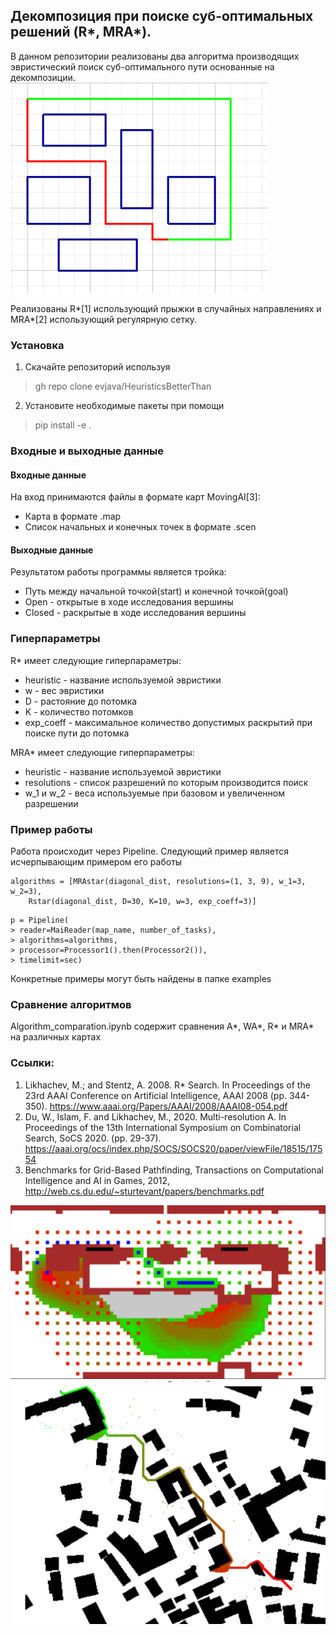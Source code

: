 ## Декомпозиция при поиске суб-оптимальных решений (R*, MRA*).
В данном репозитории реализованы два алгоритма производящих эвристический поиск суб-оптимального пути основанные на декомпозиции.
![visAfterW](./pictures/suboptimal.png)

Реализованы R*[1] использующий прыжки в случайных направлениях и MRA*[2] использующий регулярную сетку.
### Установка
1. Скачайте репозиторий используя
> gh repo clone evjava/HeuristicsBetterThan

2. Установите необходимые пакеты при помощи
> pip install -e .

### Входные и выходные данные

#### Входные данные

На вход принимаются файлы в формате карт MovingAI[3]:
* Карта в формате <name>.map
* Список начальных и конечных точек в формате <name>.scen

#### Выходные данные
Результатом работы программы является тройка:
* Путь между начальной точкой(start) и конечной точкой(goal)
* Open - открытые в ходе исследования вершины
* Closed - раскрытые в ходе исследования вершины

### Гиперпараметры
R* имеет следующие гиперпараметры:
* heuristic - название используемой эвристики
* w - вес эвристики
* D - растояние до потомка
* K - количество потомков
* exp_coeff - максимальное количество допустимых раскрытий при поиске пути до потомка

MRA* имеет следующие гиперпараметры:
* heuristic - название используемой эвристики
* resolutions - список разрешений по которым производится поиск
* w_1 и w_2 - веса используемые при базовом и увеличенном разрешении
### Пример работы

Работа происходит через Pipeline. Следующий пример является исчерпывающим примером его работы

```
algorithms = [MRAstar(diagonal_dist, resolutions=(1, 3, 9), w_1=3, w_2=3),
    Rstar(diagonal_dist, D=30, K=10, w=3, exp_coeff=3)]
```
```
p = Pipeline(
> reader=MaiReader(map_name, number_of_tasks),
> algorithms=algorithms, 
> processor=Processor1().then(Processor2()),
> timelimit=sec)
```
Конкретные примеры могут быть найдены в папке examples

### Сравнение алгоритмов
Algorithm_comparation.ipynb содержит сравнения A*, WA*, R* и MRA* на различных картах

### Ссылки:
1. Likhachev, M.; and Stentz, A. 2008. R* Search. In Proceedings of the 23rd AAAI Conference on Artificial Intelligence, AAAI 2008 (pp. 344-350).
https://www.aaai.org/Papers/AAAI/2008/AAAI08-054.pdf
2. Du, W., Islam, F. and Likhachev, M., 2020. Multi-resolution A. In Proceedings of the 13th International Symposium on Combinatorial Search, SoCS 2020. (pp. 29-37).
https://aaai.org/ocs/index.php/SOCS/SOCS20/paper/viewFile/18515/17554
3. Benchmarks for Grid-Based Pathfinding, Transactions on Computational Intelligence and AI in Games, 2012, http://web.cs.du.edu/~sturtevant/papers/benchmarks.pdf

![visAfterW](./pictures/MRAstar.png)
![visAfterW](./pictures/Rstar.png)